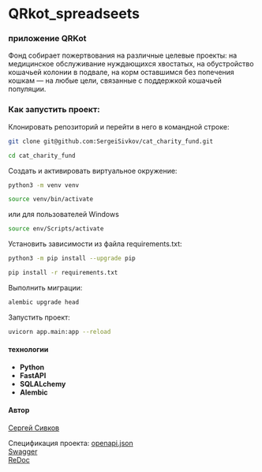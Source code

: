 # QRkot_spreadseets
###  приложение QRKot

Фонд собирает пожертвования на различные целевые проекты: 
на медицинское обслуживание нуждающихся хвостатых, на обустройство 
кошачьей колонии в подвале, на корм оставшимся без попечения кошкам — на любые
цели, связанные с поддержкой кошачьей популяции.


### Как запустить проект:

Клонировать репозиторий и перейти в него в командной строке:

```bash
git clone git@github.com:SergeiSivkov/cat_charity_fund.git
```

```bash
cd cat_charity_fund
```

Cоздать и активировать виртуальное окружение:

```bash
python3 -m venv venv
```

```bash
source venv/bin/activate
```
или для пользователей Windows

```bash
source env/Scripts/activate
```

Установить зависимости из файла requirements.txt:

```bash
python3 -m pip install --upgrade pip
```

```bash
pip install -r requirements.txt
```

Выполнить миграции:

```bash
alembic upgrade head
```
Запустить проект:

```bash
uvicorn app.main:app --reload
```

#### технологии

+ **Python**
+ **FastAPI**
+ **SQLALchemy**
+ **Alembic**


#### Автор

[Сергей Сивков](https://github.com/SergeiSivkov)  

Cпецификация проекта: [openapi.json](
http://127.0.0.1:8000/openapi.json
)  
[Swagger](http://127.0.0.1:8000/docs)  
[ReDoc](http://127.0.0.1:8000/redoc)

